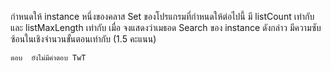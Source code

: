 กำหนดให้ instance หนึ่งของคลาส Set ของโปรแกรมที่กำหนดให้ต่อไปนี้ มี listCount เท่ากับ  และ listMaxLength เท่ากับ  เมื่อ  จงแสดงว่าเมธอด Search ของ instance ดังกล่าว มีความซับซ้อนในเชิงจำนวนขั้นตอนเท่ากับ  (1.5 คะแนน)


    ตอบ  ยังไม่มีคำตอบ TwT
